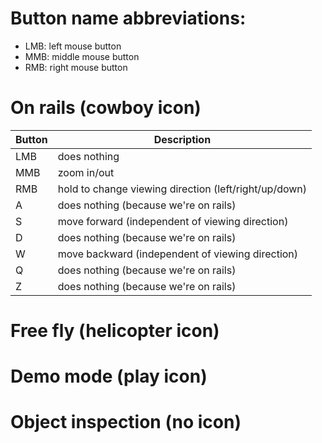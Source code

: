 # Button name abbreviations:

- LMB: left mouse button
- MMB: middle mouse button
- RMB: right mouse button



# On rails (cowboy icon)

| Button | Description |
| --- | --- |
| LMB | does nothing |
| MMB | zoom in/out |
| RMB | hold to change viewing direction (left/right/up/down) |
| A | does nothing (because we're on rails) |
| S | move forward (independent of viewing direction) |
| D | does nothing (because we're on rails) |
| W | move backward (independent of viewing direction) |
| Q | does nothing (because we're on rails) |
| Z | does nothing (because we're on rails) |

# Free fly (helicopter icon)


# Demo mode (play icon)

# Object inspection (no icon)
